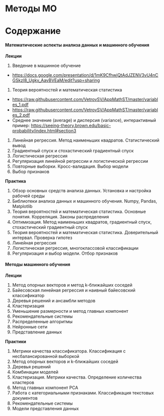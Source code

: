 # Методы МО
# Содержание
#### Математические аспекты анализа данных и машинного обучения
**Лекции**
1. Введение в машинное обучение
  - https://docs.google.com/presentation/d/1mK9CfhwjQtAdJZENV3vU4nCGSkzI8_Ugkv_AavBVEaM/edit?usp=sharing
1. Теория вероятностей и математическая статистика
  - https://raw.githubusercontent.com/VetrovSV/AppMathST/master/variables_1.pdf
  - https://raw.githubusercontent.com/VetrovSV/AppMathST/master/variables_2.pdf
  - Среднее значение (average) и дисперсия (variance), интерактивный пример: https://seeing-theory.brown.edu/basic-probability/index.html#section3
1. Линейная регрессия. Метод наименьших квадратов. Статистический вывод
1. Градиентный спуск и стохастический градиентный спуск
1. Логистическая регрессия
1. Регуляризация линейной регрессии и логистической регрессии
1. Повторные выборки. Кросс-валидация. Выбор модели
1. Выбор признаков

**Практика**
1. Обзор основных средств анализа данных. Установка и настройка рабочей среды
1. Библиотеки анализа данных и машинного обучения. Numpy, Pandas, Matplotlib
1. Теория вероятностей и математическая статистика. Основные понятия. Корреляция. Законы распределения
1. Оптимизация. Метод наименьших квадратов, градиентный спуск, стохастический градиентный спуск
1. Теория вероятностей и математическая статистика. Доверительный интервал. Проверка гипотез
1. Линейная регрессия
1. Логистическая регрессия, многоклассовой классификации
1. Регуляризация и выбор модели. Отбор признаков

#### Методы машинного обучения
**Лекции**
1. Метод опорных векторов и метод k-ближайших соседей
1. Байесовская линейная регрессия и наивный байесовский классификатор
1. Деревья решений и ансамбли методов
1. Кластеризация
1. Уменьшение размерности и метод главных компонент
1. Рекомендательные системы
1. Распределенные алгоритмы
1. Нейронные сети
1. Представление данных

**Практики**
1. Метрики качества классификатора. Классификация с несбалансированной выборкой
1. Метод опорных векторов и k-ближайших соседей
1. Деревья решений
1. Комбинации моделей
1. Кластеризация. Метрики качества. Определение количества кластеров
1. Метод главных компонент PCA
1. Работа с категориальными признаками. Классификация текстовых документов
1. Рекомендательные системы
1. Модели представления данных


